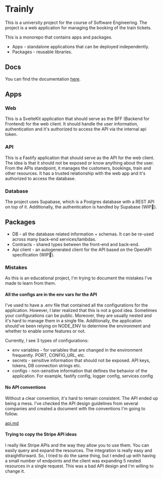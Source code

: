 # Trainly

This is a university project for the course of Software Engineering.
The project is a web application for managing the booking of the train tickets.

This is a monorepo that contains apps and packages.
- Apps - standalone applications that can be deployed independently.
- Packages - reusable libraries.

## Docs

You can find the documentation [here](./docs).

## Apps

### Web

This is a SvelteKit application that should serve as the BFF (Backend for Frontend) for the web client.
It should handle the user information, authentication and it's authorized to access the API via the internal api token.

### API
This is a Fastify application that should serve as the API for the web client. The idea is that it should not be exposed or know anything about the user.
From the APIs standpoint, it manages the customers, bookings, train and other resources. It has a trusted relationship with the web app and it's authorized to access the database.

### Database

The project uses Supabase, which is a Postgres database with a REST API on top of it. Additionally, the authentication is handled by Supabase (WIP🚧).

## Packages

- DB - all the database related information + schemas. It can be re-used across many back-end services/lambdas.
- Contracts - shared types between the front-end and back-end. 
- Api client - an autogenerated client for the API based on the OpenAPI specification (WIP🚧).


### Mistakes

As this is an educational project, I'm trying to document the mistakes I've made to learn from them.

#### All the configs are in the env vars for the API

I've used to have a .env file that contained all the configurations for the application. However, I later realized that this is not a good idea.
Sometimes your configurations can be public. Moreover, they are usually nested and it's hard to manage them in a single file.
Additionally, the application should've been relying on NODE_ENV to determine the environment and whether to enable some features or not.

Currently, I see 3 types of configurations:
- env variables - for variables that are changed in the environment frequently. PORT, CONFIG_URL, etc.
- secrets - sensitive information that should not be exposed. API keys, tokens, DB connection strings etc.
- configs - non-sensitive information that defines the behavior of the application. For example, fastify config, logger config, services config

#### No API conventions

Without a clear convention, it's hard to remain consistent. The API ended up being a mess.
I've checked the API design guidelines from several companies and created a document with the conventions I'm going to follow.

[api.md](./docs/api.md)

#### Trying to copy the Stripe API ideas

I really like Stripe APIs and the way they allow you to use them. You can easily query and expand the resources. The integration is really easy and straightforward.
So, I tried to do the same thing, but I ended up with having a small number of endpoints and the client was expanding 5 nested resources in a single request.
This was a bad API design and I'm willing to change it.
